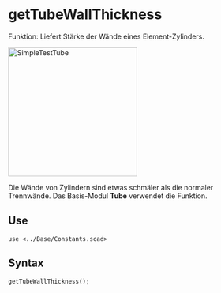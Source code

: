 # getTubeWallThickness

Funktion: Liefert Stärke der Wände eines Element-Zylinders.

<img width="261" alt="SimpleTestTube" src="https://user-images.githubusercontent.com/48654609/167317804-9f8d3200-190d-41e7-bd2a-7cd4dae81205.png">

Die Wände von Zylindern sind etwas schmäler als die normaler Trennwände. Das Basis-Modul __Tube__ verwendet die Funktion.

## Use
<pre><code>use &lt;../Base/Constants.scad&gt;</pre></code>

## Syntax
<pre><code>getTubeWallThickness();
</pre></code>
